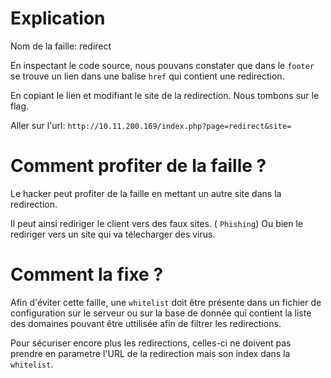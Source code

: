 # Explication

Nom de la faille: redirect

En inspectant le code source, nous pouvans constater que dans le `footer` se trouve un lien dans une balise `href` qui contient une redirection.

En copiant le lien et modifiant le site de la redirection. Nous tombons sur le flag.

Aller sur l'url: `http://10.11.200.169/index.php?page=redirect&site=`

# Comment profiter de la faille ?

Le hacker peut profiter de la faille en mettant un autre site dans la redirection.

Il peut ainsi rediriger le client vers des faux sites. ( `Phishing`)
Ou bien le rediriger vers un site qui va télecharger des virus.

# Comment la fixe ?

Afin d'éviter cette faille, une `whitelist` doit être présente dans un fichier de configuration sur le serveur ou sur la base de donnée qui contient la liste des domaines pouvant être uttilisée afin de filtrer les redirections.

Pour sécuriser encore plus les redirections, celles-ci ne doivent pas prendre en parametre l'URL de la redirection mais son index dans la `whitelist`.
